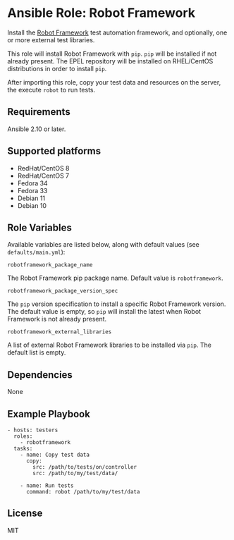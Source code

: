 # Ansible Role: Robot Framework

Install the [Robot Framework](https://robotframework.org) test automation
framework, and optionally, one or more external test libraries.

This role will install Robot Framework with ``pip``. ``pip`` will be
installed if not already present. The EPEL repository will be installed on
RHEL/CentOS distributions in order to install ``pip``.

After importing this role, copy your test data and resources on the server,
the execute ``robot`` to run tests.

## Requirements

Ansible 2.10 or later.

## Supported platforms

* RedHat/CentOS 8
* RedHat/CentOS 7
* Fedora 34
* Fedora 33
* Debian 11
* Debian 10

## Role Variables

Available variables are listed below, along with default values (see `defaults/main.yml`):

    robotframework_package_name

The Robot Framework pip package name. Default value is `robotframework`.

    robotframework_package_version_spec

The `pip` version specification to install a specific Robot Framework version.
The default value is empty, so `pip` will install the latest when Robot Framework
is not already present.

    robotframework_external_libraries

A list of external Robot Framework libraries to be installed via `pip`. The
default list is empty.

## Dependencies

None

## Example Playbook

    - hosts: testers
      roles:
        - robotframework
      tasks:
        - name: Copy test data
          copy:
            src: /path/to/tests/on/controller
            src: /path/to/my/test/data/

        - name: Run tests
          command: robot /path/to/my/test/data

## License

MIT
